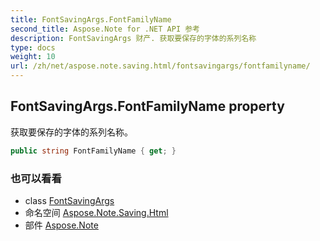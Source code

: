 ```yaml
---
title: FontSavingArgs.FontFamilyName
second_title: Aspose.Note for .NET API 参考
description: FontSavingArgs 财产. 获取要保存的字体的系列名称
type: docs
weight: 10
url: /zh/net/aspose.note.saving.html/fontsavingargs/fontfamilyname/
---
```

## FontSavingArgs.FontFamilyName property

获取要保存的字体的系列名称。

```csharp
public string FontFamilyName { get; }
```

### 也可以看看

* class [FontSavingArgs](../)
* 命名空间 [Aspose.Note.Saving.Html](../../fontsavingargs/)
* 部件 [Aspose.Note](../../../)


